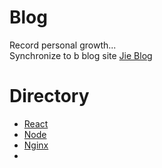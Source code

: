 # Blog

Record personal growth...  
Synchronize to b blog site [Jie Blog](http://mrlyj.gopeak.cn/post/)

# Directory

- [React]()
- [Node]()
- [Nginx]()
- []()
